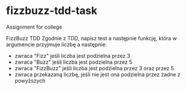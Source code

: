 # fizzbuzz-tdd-task
Assignment for college

FizzBuzz TDD
Zgodnie z TDD, napisz test a następnie funkcję, która w argumencie przyjmuje liczbę a
następnie:
- zwraca "Fizz" jeśli liczba jest podzielna przez 3
- zwraca "Buzz" jeśli liczba jest podzielna przez 5
- zwraca "FizzBuzz" jeśli liczba jest podzielna przez 3 oraz przez 5
- zwraca przekazaną liczbę, jeśli nie jest ona podzielna przez żadne z powyższych
